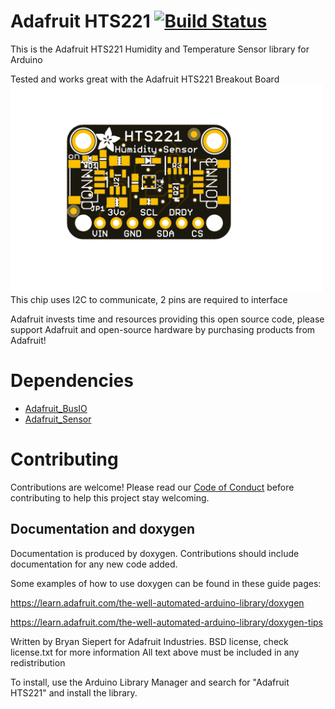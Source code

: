 # Adafruit HTS221 [![Build Status](https://github.com/adafruit/Adafruit_HTS221/workflows/Arduino%20Library%20CI/badge.svg)](https://github.com/adafruit/Adafruit_HTS221/actions)

This is the Adafruit HTS221 Humidity and Temperature Sensor library for Arduino

Tested and works great with the Adafruit HTS221 Breakout Board
[<img src="assets/board.png?raw=true" width="500px">](https://www.adafruit.com/products/453X)
This chip uses I2C to communicate, 2 pins are required to interface

Adafruit invests time and resources providing this open source code, please support Adafruit and open-source hardware by purchasing products from Adafruit!

# Dependencies
* [Adafruit_BusIO](https://github.com/adafruit/Adafruit_BusIO)
* [Adafruit_Sensor](https://github.com/adafruit/Adafruit_Sensor)

# Contributing

Contributions are welcome! Please read our [Code of Conduct](https://github.com/adafruit/Adafruit_HTS221/blob/master/CODE_OF_CONDUCT.md>)
before contributing to help this project stay welcoming.

## Documentation and doxygen
Documentation is produced by doxygen. Contributions should include documentation for any new code added.

Some examples of how to use doxygen can be found in these guide pages:

https://learn.adafruit.com/the-well-automated-arduino-library/doxygen

https://learn.adafruit.com/the-well-automated-arduino-library/doxygen-tips

Written by Bryan Siepert for Adafruit Industries.
BSD license, check license.txt for more information
All text above must be included in any redistribution

To install, use the Arduino Library Manager and search for "Adafruit HTS221" and install the library.
